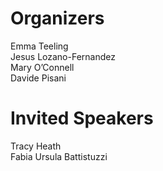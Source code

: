 # Organizers

Emma Teeling  
Jesus Lozano-Fernandez  
Mary O’Connell  
Davide Pisani


# Invited Speakers

Tracy Heath  
Fabia Ursula Battistuzzi
